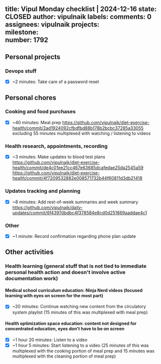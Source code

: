 title:	Vipul Monday checklist | 2024-12-16
state:	CLOSED
author:	vipulnaik
labels:	
comments:	0
assignees:	vipulnaik
projects:	
milestone:	
number:	1792
--
## Personal projects

### Devops stuff

- [x] ~2 minutes: Take care of a password reset

## Personal chores

### Cooking and food purchases

- [x] ~40 minutes: Meal prep https://github.com/vipulnaik/diet-exercise-health/commit/2ad1924092cfbdfbd88b178b2bcbc37285a33055 excluding 55 minutes multiplexed with watching / listening to videos

### Health research, appointments, recording

- [x] ~3 minutes: Make updates to blood test plans https://github.com/vipulnaik/diet-exercise-health/commit/de4c01ee21cc467e63685dcafedae25da2545a59 https://github.com/vipulnaik/diet-exercise-health/commit/4f7209532882e008571732b44f60811d3db21418

### Updates tracking and planning

- [x] ~8 minutes: Add rest-of-week summaries and week summary https://github.com/vipulnaik/daily-updates/commit/6f4397dbdbc4f378584e8cd0d251869aaddae4c1
### Other

- [x] ~1 minute: Record confirmation regarding phone plan update

## Other activities

### Health learning (general stuff that is not tied to immediate personal health action and doesn't involve active documentation work)

#### Medical school curriculum education: Ninja Nerd videos (focused learning with eyes on screen for the most part)

- [x] ~20 minutes: Continue watching new content from the circulatory system playlist (15 minutes of this was multiplexed with meal prep)

#### Health optimization space education: content not designed for concentrated education, eyes don't have to be on screen

- [x] ~1 hour 20 minutes: Listen to a video
- [x] ~1 hour 5 minutes: Start listening to a video (25 minutes of this was multiplexed with the cooking portion of meal prep and 15 minutes was multiplexed with the cleaning portion of meal prep)
